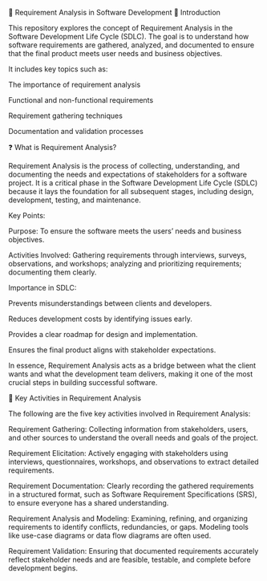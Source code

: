 📘 Requirement Analysis in Software Development
🧩 Introduction

This repository explores the concept of Requirement Analysis in the Software Development Life Cycle (SDLC).
The goal is to understand how software requirements are gathered, analyzed, and documented to ensure that the final product meets user needs and business objectives.

It includes key topics such as:

The importance of requirement analysis

Functional and non-functional requirements

Requirement gathering techniques

Documentation and validation processes

❓ What is Requirement Analysis?

Requirement Analysis is the process of collecting, understanding, and documenting the needs and expectations of stakeholders for a software project. It is a critical phase in the Software Development Life Cycle (SDLC) because it lays the foundation for all subsequent stages, including design, development, testing, and maintenance.

Key Points:

Purpose: To ensure the software meets the users’ needs and business objectives.

Activities Involved: Gathering requirements through interviews, surveys, observations, and workshops; analyzing and prioritizing requirements; documenting them clearly.

Importance in SDLC:

Prevents misunderstandings between clients and developers.

Reduces development costs by identifying issues early.

Provides a clear roadmap for design and implementation.

Ensures the final product aligns with stakeholder expectations.

In essence, Requirement Analysis acts as a bridge between what the client wants and what the development team delivers, making it one of the most crucial steps in building successful software.


🔑 Key Activities in Requirement Analysis

The following are the five key activities involved in Requirement Analysis:

Requirement Gathering:
Collecting information from stakeholders, users, and other sources to understand the overall needs and goals of the project.

Requirement Elicitation:
Actively engaging with stakeholders using interviews, questionnaires, workshops, and observations to extract detailed requirements.

Requirement Documentation:
Clearly recording the gathered requirements in a structured format, such as Software Requirement Specifications (SRS), to ensure everyone has a shared understanding.

Requirement Analysis and Modeling:
Examining, refining, and organizing requirements to identify conflicts, redundancies, or gaps. Modeling tools like use-case diagrams or data flow diagrams are often used.

Requirement Validation:
Ensuring that documented requirements accurately reflect stakeholder needs and are feasible, testable, and complete before development begins.
